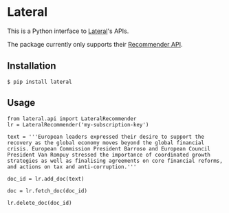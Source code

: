 # Lateral

This is a Python interface to [Lateral](https://lateral.io/)'s APIs.

The package currently only supports their [Recommender API](https://developers.lateral.io/docs/services/546b2cc23705a70f4cd2766d/operations/546b2e053705a70f4cd2766e).

## Installation

    $ pip install lateral

## Usage

    from lateral.api import LateralRecommender
    lr = LateralRecommender('my-subscription-key')

    text = '''European leaders expressed their desire to support the recovery as the global economy moves beyond the global financial crisis. European Commission President Barroso and European Council President Van Rompuy stressed the importance of coordinated growth strategies as well as finalising agreements on core financial reforms, and actions on tax and anti-corruption.'''

    doc_id = lr.add_doc(text)

    doc = lr.fetch_doc(doc_id)

    lr.delete_doc(doc_id)